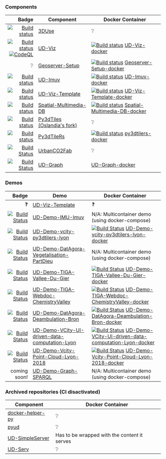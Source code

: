 ### Components
| Badge | Component | Docker Container |
|------:|-----------|------------------|
| [![Build status](https://travis-ci.com/VCityTeam/3DUSE.svg?branch=master)](https://app.travis-ci.com/github/VCityTeam/3DUSE)| [3DUse](https://github.com/VCityTeam/3DUSE) | :grey_question: |
|[![Build status](https://travis-ci.com/VCityTeam/UD-Viz.svg?branch=master)](https://app.travis-ci.com/github/VCityTeam/UD-Viz)<br>[![CodeQL](https://github.com/VCityTeam/UD-Viz/actions/workflows/codeql-analysis.yml/badge.svg)](https://github.com/VCityTeam/UD-Viz/actions/workflows/codeql-analysis.yml) | [UD-Viz](https://github.com/VCityTeam/UD-Viz) | [![Build status](https://app.travis-ci.com/VCityTeam/UD-Viz-docker.svg?branch=master)](https://app.travis-ci.com/github/VCityTeam/UD-Viz-docker) [UD-Viz-docker](https://github.com/VCityTeam/UD-Viz-docker) |
| :grey_question: | [Geoserver-Setup](https://github.com/VCityTeam/Geoserver-Setup) | [![Build status](https://travis-ci.com/VCityTeam/Geoserver-Setup-docker.svg?branch=master)](https://app.travis-ci.com/github/VCityTeam/Geoserver-Setup-docker) [Geoserver-Setup-docker](https://github.com/VCityTeam/Geoserver-Setup-docker) |
|[![Build status](https://travis-ci.com/VCityTeam/UD-Imuv.svg?branch=master)](https://app.travis-ci.com/github/VCityTeam/UD-Imuv) | [UD-Imuv](https://github.com/VCityTeam/UD-Imuv) | [![Build status](https://app.travis-ci.com/VCityTeam/UD-Imuv-docker.svg?branch=master)](https://app.travis-ci.com/github/VCityTeam/UD-Imuv-docker) [UD-Imuv-docker](https://github.com/VCityTeam/UD-Imuv-docker) |
|[![Build status](https://travis-ci.com/VCityTeam/UD-Viz-Template.svg?branch=master)](https://app.travis-ci.com/github/VCityTeam/UD-Viz-Template) | [UD-Viz-Template](https://github.com/VCityTeam/UD-Viz-Template) |[![Build status](https://travis-ci.com/VCityTeam/UD-Viz-Template-docker.svg?branch=main)](https://app.travis-ci.com/github/VCityTeam/UD-Viz-Template-docker) [UD-Viz-Template-docker](https://github.com/VCityTeam/UD-Viz-Template-docker) |
|[![Build status](https://travis-ci.com/VCityTeam/Spatial-Multimedia-DB.svg?branch=master)](https://app.travis-ci.com/github/VCityTeam/Spatial-Multimedia-DB) | [Spatial-Multimedia-DB](https://github.com/VCityTeam/Spatial-Multimedia-DB) | [![Build status](https://travis-ci.com/VCityTeam/Spatial-Multimedia-DB-docker.svg?branch=master)](https://app.travis-ci.com/github/VCityTeam/Spatial-Multimedia-DB-docker) [Spatial-Multimedia-DB-docker](https://github.com/VCityTeam/Spatial-Multimedia-DB-docker) |
| [![Build status](https://app.travis-ci.com/VCityTeam/py3dtiles.svg?branch=Tiler)](https://app.travis-ci.com/github/VCityTeam/py3dtiles/tree/Tiler) | [Py3dTiles (Oslandia's fork)](https://github.com/VCityTeam/py3dtiles) | :grey_question: |
| [![Build status](https://app.travis-ci.com/VCityTeam/py3dtilers.svg?branch=master)](https://app.travis-ci.com/github/VCityTeam/py3dtilers) | [Py3dTileRs](https://github.com/VCityTeam/py3dtilers) | [![Build status](https://app.travis-ci.com/VCityTeam/py3dtilers-docker.svg?branch=master)](https://app.travis-ci.com/github/VCityTeam/UD-Viz-docker) [py3dtilers-docker](https://github.com/VCityTeam/py3dtilers-docker) |
| [![Build Status](https://travis-ci.com/VCityTeam/UrbanCO2Fab.svg?token=y3vK8xhKoXzzexQzPa9z&branch=master)](https://app.travis-ci.com/github/VCityTeam/UrbanCO2Fab) | [UrbanCO2Fab](https://github.com/VCityTeam/UrbanCO2Fab/) | :grey_question:|
| [![Build Status](https://travis-ci.com/VCityTeam/UD-Graph.svg?branch=master)](https://app.travis-ci.com/github/VCityTeam/UD-Graph) | [UD-Graph](https://github.com/VCityTeam/UD-Graph) |  [UD-Graph-docker](https://github.com/VCityTeam/UD-Graph-docker) |


### Demos
| Badge |   Demo  | Docker Container |
|------:|---------|------------------|
| ❓    | [UD-Viz-Template](https://github.com/VCityTeam/UD-Viz-Template) |  ❓    |
| [![Build Status](https://app.travis-ci.com/VCityTeam/UD-Demo-IMU-Imuv.svg?branch=master)](https://app.travis-ci.com/VCityTeam/UD-Demo-IMU-Imuv) | [UD-Demo-IMU-Imuv](https://github.com/VCityTeam/UD-Demo-IMU-Imuv) | N/A: Multicontainer demo (using docker-compose)|
| [![Build Status](https://app.travis-ci.com/VCityTeam/UD-Demo-vcity-py3dtilers-lyon.svg?branch=master)](https://app.travis-ci.com/VCityTeam/UD-Demo-vcity-py3dtilers-lyon) | [UD-Demo-vcity-py3dtilers-lyon](https://github.com/VCityTeam/UD-Demo-vcity-py3dtilers-lyon) | [![Build Status](https://app.travis-ci.com/VCityTeam/UD-Demo-vcity-py3dtilers-lyon-docker.svg?branch=master)](https://app.travis-ci.com/VCityTeam/UD-Demo-vcity-py3dtilers-lyon-docker) [UD-Demo-vcity-py3dtilers-lyon-docker](https://github.com/VCityTeam/UD-Demo-vcity-py3dtilers-lyon-docker) |
| [![Build Status](https://app.travis-ci.com/VCityTeam/UD-Demo-DatAgora-Vegetalisation-PartDieu.svg?branch=master)](https://app.travis-ci.com/VCityTeam/UD-Demo-DatAgora-Vegetalisation-PartDieu) | [UD-Demo-DatAgora-Vegetalisation-PartDieu](https://github.com/VCityTeam/UD-Demo-DatAgora-Vegetalisation-PartDieu) | N/A: Multicontainer demo (using docker-compose) |
| [![Build Status](https://app.travis-ci.com/VCityTeam/UD-Demo-TIGA-Vallee-Du-Gier.svg?branch=master)](https://app.travis-ci.com/VCityTeam/UD-Demo-TIGA-Vallee-Du-Gier) | [UD-Demo-TIGA-Vallee-Du-Gier](https://github.com/VCityTeam/UD-Demo-TIGA-Vallee-Du-Gier) | [![Build Status](https://app.travis-ci.com/VCityTeam/UD-Demo-TIGA-Vallee-Du-Gier-docker.svg?branch=master)](https://app.travis-ci.com/VCityTeam/UD-Demo-TIGA-Vallee-Du-Gier-docker) [UD-Demo-TIGA-Vallee-Du-Gier-docker](https://github.com/VCityTeam/UD-Demo-TIGA-Vallee-Du-Gier-docker) |
| [![Build Status](https://app.travis-ci.com/VCityTeam/UD-Demo-TIGA-Webdoc-ChemistryValley.svg?branch=main)](https://app.travis-ci.com/VCityTeam/UD-Demo-TIGA-Webdoc-ChemistryValley) | [UD-Demo-TIGA-Webdoc-ChemistryValley](https://github.com/VCityTeam/UD-Demo-TIGA-Webdoc-ChemistryValley) | [![Build Status](https://app.travis-ci.com/VCityTeam/UD-Demo-TIGA-Webdoc-ChemistryValley-docker.svg?branch=master)](https://app.travis-ci.com/VCityTeam/UD-Demo-TIGA-Webdoc-ChemistryValley-docker) [UD-Demo-TIGA-Webdoc-ChemistryValley-docker](https://github.com/VCityTeam/UD-Demo-TIGA-Webdoc-ChemistryValley-docker) |
| [![Build Status](https://app.travis-ci.com/VCityTeam/UD-Demo-DatAgora-Deambulation-Bron.svg?branch=master)](https://app.travis-ci.com/VCityTeam/UD-Demo-DatAgora-Deambulation-Bron) | [UD-Demo-DatAgora-Deambulation-Bron](https://github.com/VCityTeam/UD-Demo-DatAgora-Deambulation-Bron) | [![Build Status](https://app.travis-ci.com/VCityTeam/UD-Demo-DatAgora-Deambulation-Bron-docker.svg?branch=master)](https://app.travis-ci.com/VCityTeam/UD-Demo-DatAgora-Deambulation-Bron-docker) [UD-Demo-DatAgora-Deambulation-Bron-docker](https://github.com/VCityTeam/UD-Demo-DatAgora-Deambulation-Bron-docker) |
| [![Build Status](https://app.travis-ci.com/VCityTeam/UD-Demo-VCity-UI-driven-data-computation-Lyon.svg?branch=master)](https://app.travis-ci.com/VCityTeam/UD-Demo-VCity-UI-driven-data-computation-Lyon) | [UD-Demo-VCity-UI-driven-data-computation-Lyon](https://github.com/VCityTeam/UD-Demo-VCity-UI-driven-data-computation-Lyon) | [![Build Status](https://app.travis-ci.com/VCityTeam/UD-Demo-VCity-UI-driven-data-computation-Lyon-docker.svg?branch=master)](https://app.travis-ci.com/VCityTeam/UD-Demo-VCity-UI-driven-data-computation-Lyon-docker) [UD-Demo-VCity-UI-driven-data-computation-Lyon-docker](https://github.com/VCityTeam/UD-Demo-VCity-UI-driven-data-computation-Lyon-docker) |
| [![Build Status](https://app.travis-ci.com/VCityTeam/UD-Demo-Vcity-Point-Cloud-Lyon-2018.svg?branch=master)](https://app.travis-ci.com/VCityTeam/UD-Demo-Vcity-Point-Cloud-Lyon-2018) | [UD-Demo-Vcity-Point-Cloud-Lyon-2018](https://github.com/VCityTeam/UD-Demo-Vcity-Point-Cloud-Lyon-2018) | [![Build Status](https://app.travis-ci.com/VCityTeam/UD-Demo-Vcity-Point-Cloud-Lyon-2018-docker.svg?branch=master)](https://app.travis-ci.com/VCityTeam/UD-Demo-Vcity-Point-Cloud-Lyon-2018-docker) [UD-Demo-Vcity-Point-Cloud-Lyon-2018-docker](https://github.com/VCityTeam/UD-Demo-Vcity-Point-Cloud-Lyon-2018-docker)|
| coming soon! | [UD-Demo-Graph-SPARQL](https://github.com/VCityTeam/UD-Demo-Graph-SPARQL) | N/A: Multicontainer demo (using docker-compose) |

### Archived repositories (CI disactivated)
| Component | Docker Container |
|-----------|------------------|
| [docker-helper-py](https://github.com/VCityTeam/docker-helper-py) | :grey_question: |
| [pyud](https://github.com/VCityTeam/pyud) | :grey_question: |
| [UD-SimpleServer](https://github.com/VCityTeam/UD-SimpleServer) | Has to be wrapped with the content it serves |
| [UD-Serv](https://github.com/VCityTeam/UD-Serv) | :grey_question: |

